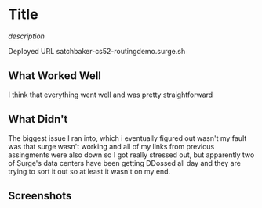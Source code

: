 # Title

*description*

Deployed URL
satchbaker-cs52-routingdemo.surge.sh

## What Worked Well
I think that everything went well and was pretty straightforward
## What Didn't
The biggest issue I ran into, which i eventually figured out wasn't my fault was that surge wasn't working and all of my links from previous assingments were also down so I got really stressed out, but apparently two of Surge's data centers have been getting DDossed all day and they are trying to sort it out so at least it wasn't on my end. 
## Screenshots
